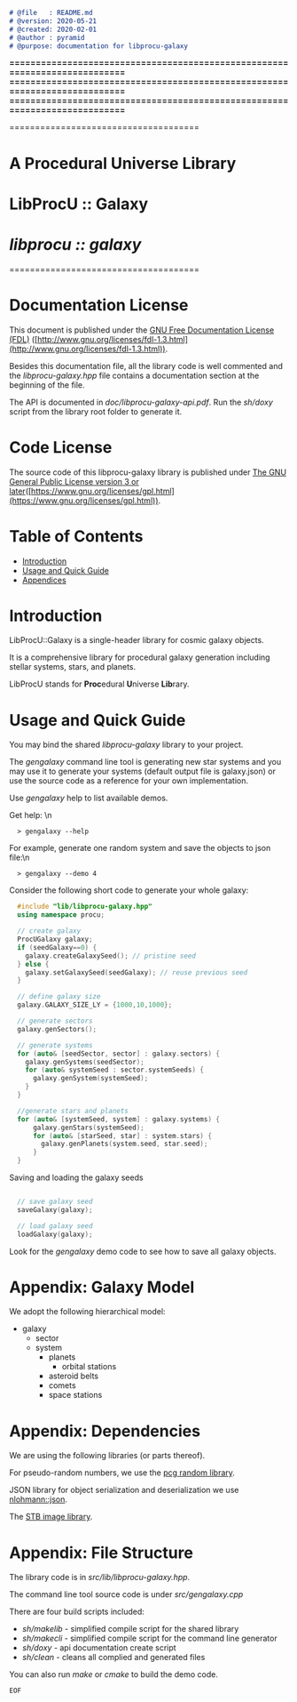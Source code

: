 ```markdown
# @file   : README.md
# @version: 2020-05-21
# @created: 2020-02-01
# @author : pyramid
# @purpose: documentation for libprocu-galaxy
```



**===========================================================================**
**===========================================================================**
**===========================================================================**



=====================================
# **A Procedural Universe Library**
# **LibProcU :: Galaxy** 
# ***libprocu :: galaxy***
=====================================


**Documentation License**
=====================================

This document is published under the [GNU Free Documentation License (FDL)](http://www.gnu.org/licenses/fdl-1.3.html) ([http://www.gnu.org/licenses/fdl-1.3.html](http://www.gnu.org/licenses/fdl-1.3.html)).


Besides this documentation file, all the library code is well commented and the *libprocu-galaxy.hpp* file contains a documentation section at the beginning of the file.

The API is documented in *doc/libprocu-galaxy-api.pdf*. Run the *sh/doxy* script from the library root folder to generate it.



**Code License**
=====================================

The source code of this libprocu-galaxy library is published under  [The GNU General Public License version 3 or later](https://www.gnu.org/licenses/gpl.html)([https://www.gnu.org/licenses/gpl.html](https://www.gnu.org/licenses/gpl.html)).



**Table of Contents**
=====================================

- [Introduction](#introduction)
- [Usage and Quick Guide](#Usage-and-Quick-Guide)
- [Appendices](#appendices)



**Introduction**
=====================================

LibProcU::Galaxy is a single-header library for cosmic galaxy objects.

It is a comprehensive library for procedural galaxy generation including stellar systems, stars, and planets.

LibProcU stands for **Proc**edural **U**niverse **Lib**rary.



**Usage and Quick Guide**
=====================================

You may bind the shared *libprocu-galaxy* library to your project.

The *gengalaxy* command line tool is generating new star systems and you may use it to generate your systems (default output file is galaxy.json) or use the source code as a reference for your own implementation.

Use *gengalaxy* help to list available demos.

Get help: \n
```
  > gengalaxy --help
```

For example, generate one random system and save the objects to json file:\n
```
  > gengalaxy --demo 4
```


Consider the following short code to generate your whole galaxy:

```cpp
  #include "lib/libprocu-galaxy.hpp"
  using namespace procu;

  // create galaxy
  ProcUGalaxy galaxy;
  if (seedGalaxy==0) {
    galaxy.createGalaxySeed(); // pristine seed
  } else {
    galaxy.setGalaxySeed(seedGalaxy); // reuse previous seed
  }

  // define galaxy size
  galaxy.GALAXY_SIZE_LY = {1000,10,1000};

  // generate sectors
  galaxy.genSectors();

  // generate systems
  for (auto& [seedSector, sector] : galaxy.sectors) {
    galaxy.genSystems(seedSector);
    for (auto& systemSeed : sector.systemSeeds) {
      galaxy.genSystem(systemSeed);
    }
  }

  //generate stars and planets
  for (auto& [systemSeed, system] : galaxy.systems) {
      galaxy.genStars(systemSeed);
      for (auto& [starSeed, star] : system.stars) {
        galaxy.genPlanets(system.seed, star.seed);
      }
  }

```

Saving and loading the galaxy seeds

```cpp

  // save galaxy seed
  saveGalaxy(galaxy);

  // load galaxy seed
  loadGalaxy(galaxy);

```

Look for the *gengalaxy* demo code to see how to save all galaxy objects.



**Appendix: Galaxy Model**
=====================================

We adopt the following hierarchical model:

- galaxy
  - sector
  - system
    - planets
      - orbital stations
    - asteroid belts
    - comets
    - space stations



**Appendix: Dependencies**
=====================================

We are using the following libraries (or parts thereof).

For pseudo-random numbers, we use the [pcg random library](https://github.com/wjakob/pcg32).

JSON library for object serialization and deserialization we use [nlohmann::json](https://github.com/nlohmann/json).

The [STB image library](https://github.com/nothings/stb).



**Appendix: File Structure**
=====================================

The library code is in *src/lib/libprocu-galaxy.hpp*.

The command line tool source code is under *src/gengalaxy.cpp*

There are four build scripts included:

- *sh/makelib* - simplified compile script for the shared library
- *sh/makecli* - simplified compile script for the command line generator
- *sh/doxy*    - api documentation create script
- *sh/clean*   - cleans all complied and generated files

You can also run *make* or *cmake* to build the demo code.



```EOF```
